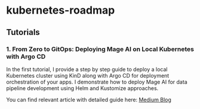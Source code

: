 # kubernetes-roadmap

## Tutorials

### 1. From Zero to GitOps: Deploying Mage AI on Local Kubernetes with Argo CD

In the first tutorial, I provide a step by step guide to deploy a local Kubernetes cluster using KinD along with Argo CD for deployment orchestration of your apps. I demonstrate how to deploy Mage AI for data pipeline development using Helm and Kustomize approaches.

You can find relevant article with detailed guide here: [Medium Blog](https://medium.com/gitconnected/from-zero-to-gitops-deploying-mage-ai-on-local-kubernetes-with-argo-cd-25865a035571)